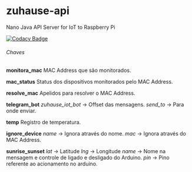 # zuhause-api

Nano Java API Server for IoT to Raspberry Pi

[![Codacy Badge](https://api.codacy.com/project/badge/Grade/09740a7075f841989c23f9eade1ff473)](https://www.codacy.com/app/edufolly/zuhause-api?utm_source=github.com&amp;utm_medium=referral&amp;utm_content=edufolly/zuhause-api&amp;utm_campaign=Badge_Grade)

###### Chaves
**monitora_mac**
MAC Address que são monitorados.

**mac_status**
Status dos dispositivos monitorados pelo MAC Address.

**resolve_mac**
Apelidos para resolver o MAC Address.

**telegram_bot**
*zuhause_iot_bot* -> Offset das mensagens.
*send_to* -> Para onde enviar.

**temp**
Registro de temperatura.

**ignore_device**
*name* -> Ignora através do nome.
*mac* -> Ignora através do MAC Address.

**sunrise_sunset**
*lat* -> Latitude
*lng* -> Longitude
*name* -> Nome na mensagem e controle de ligado e desligado do Arduino.
*pin* -> Pino referente ao acionamento no arduino.